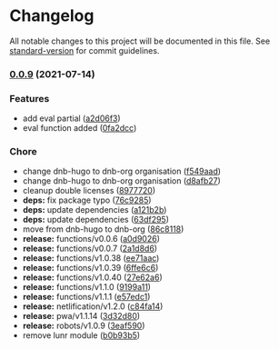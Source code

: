 # Changelog

All notable changes to this project will be documented in this file. See [standard-version](https://github.com/conventional-changelog/standard-version) for commit guidelines.

### [0.0.9](https://github.com/dnb-org/components/compare/social/v0.0.8...social/v0.0.9) (2021-07-14)


### Features

* add eval partial ([a2d06f3](https://github.com/dnb-org/components/commit/a2d06f3a97042fcccd93f761d6fa4f15d86730ee))
* eval function added ([0fa2dcc](https://github.com/dnb-org/components/commit/0fa2dccb08c3a8ad6d50fb4ed4ac65cc3e1af4ef))


### Chore

* change dnb-hugo to dnb-org organisation ([f549aad](https://github.com/dnb-org/components/commit/f549aad44f53b4fb61b6836431c26de2d0eab06e))
* change dnb-hugo to dnb-org organisation ([d8afb27](https://github.com/dnb-org/components/commit/d8afb27ba94ba18335972eb23d07b947e5eed55f))
* cleanup double licenses ([8977720](https://github.com/dnb-org/components/commit/8977720399ab2b3e12d3fbff9492f2806d34e00e))
* **deps:** fix package typo ([76c9285](https://github.com/dnb-org/components/commit/76c9285a1b6fd088a33b2292b776cd72e0b6384a))
* **deps:** update dependencies ([a121b2b](https://github.com/dnb-org/components/commit/a121b2bfb969cc9bd3272244792f6dff1090e921))
* **deps:** update dependencies ([63df295](https://github.com/dnb-org/components/commit/63df2959652705ef1f542413ed8042b212033512))
* move from dnb-hugo to dnb-org ([86c8118](https://github.com/dnb-org/components/commit/86c81181a8170d822957f88f4aa42f4be9382f74))
* **release:** functions/v0.0.6 ([a0d9026](https://github.com/dnb-org/components/commit/a0d90267750e29293e8dd634bda627813d4cf4a7))
* **release:** functions/v0.0.7 ([2a1d8d6](https://github.com/dnb-org/components/commit/2a1d8d67972d4208ce2e6c2a23996a26940a4a36))
* **release:** functions/v1.0.38 ([ee71aac](https://github.com/dnb-org/components/commit/ee71aac8479303d3d798e73e1fa96b92c8c3b6b5))
* **release:** functions/v1.0.39 ([6ffe6c6](https://github.com/dnb-org/components/commit/6ffe6c6d775a3dda01cdef19b8f0109b7f04b71f))
* **release:** functions/v1.0.40 ([27e62a6](https://github.com/dnb-org/components/commit/27e62a659a7853c5ce24ec8e312bfd48f04ca277))
* **release:** functions/v1.1.0 ([9199a11](https://github.com/dnb-org/components/commit/9199a11f340c81253158f8fe2ed8677b7cef7a1e))
* **release:** functions/v1.1.1 ([e57edc1](https://github.com/dnb-org/components/commit/e57edc1cacc8a3428cbb33c9f13537aff144f137))
* **release:** netlification/v1.2.0 ([c84fa14](https://github.com/dnb-org/components/commit/c84fa147d3c026cc756b72e30826229e4e704356))
* **release:** pwa/v1.1.14 ([3d32d80](https://github.com/dnb-org/components/commit/3d32d806ef4a1aa18f9796de7a19fa37aa8ef93f))
* **release:** robots/v1.0.9 ([3eaf590](https://github.com/dnb-org/components/commit/3eaf59000803227cf376e91929a0c2fa9b0777e4))
* remove lunr module ([b0b93b5](https://github.com/dnb-org/components/commit/b0b93b5b54497cb8a5b4f83a10aa605c5b91691b))
